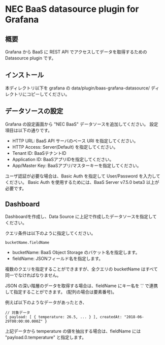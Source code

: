 NEC BaaS datasource plugin for Grafana
======================================

概要
----

Grafana から BaaS に REST API でアクセスしてデータを取得するための  Datasource plugin です。

インストール
------------

本ディレクトリ以下を grafana の data/plugin/baas-grafana-datasource/ ディレクトリにコピーしてください。

データソースの設定
-------------------

Grafana の設定画面から "NEC BaaS" データソースを追加してください。
設定項目は以下の通りです。

* HTTP URL: BaaS API サーバのベース URI を指定してください。
* HTTP Access: Server(Default) を指定してください。
* Tenant ID: BaaSテナントID
* Application ID: BaaSアプリIDを指定してください。
* App/Master Key: BaaSアプリ/マスターキーを指定してください。

ユーザ認証が必要な場合は、Basic Auth を指定して User/Password を入力してください。
Basic Auth を使用するためには、BaaS Server v7.5.0 beta3 以上が必要です。

Dashboard
----------

Dashboardを作成し、Data Source に上記で作成したデータソースを指定してください。

クエリ条件は以下のように指定してください。

    bucketName.fieldName

* bucketName: BaaS Object Storage のバケット名を指定します。
* fieldName: JSONフィールド名を指定します。

複数のクエリを指定することができますが、全クエリの bucketName はすべて同一でなければなりません。

JSON の深い階層のデータを取得する場合は、fieldName にキー名を '.' で連携して指定することができます。
(配列の場合は要素番号)。

例えば以下のようなデータがあったとき、

    // 対象データ
    { payload: [ { temperature: 26.5, ... } ], createdAt: "2018-06-29T00:00:00.000Z" }
    
上記データから temperature の値を抽出する場合は、fieldName には "payload.0.temperature" と指定します。




